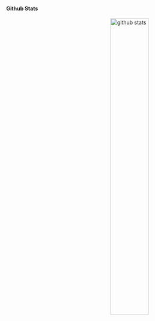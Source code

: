 #### Github Stats
<img src="https://github-readme-stats.vercel.app/api?username={bjarnuu}&show_icons=true&theme=gotham" alt="github stats" width="45%" align="right"/>
